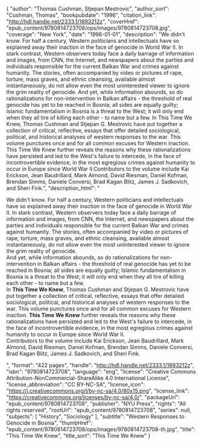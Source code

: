 {
  "author": "Thomas Cushman, Stjepan Mestrovic",
  "author_sort": "Cushman, Thomas",
  "bookpubdate": "1996",
  "citation_link": "http://hdl.handle.net/2333.1/1893212z",
  "coverHref": "epub_content/9780814723708/ops/images/9780814723708.jpg",
  "coverage": "New York",
  "date": "1996-01-01",
  "description": "We didn't know. For half a century, Western politicians and intellectuals have so explained away their inaction in the face of genocide in World War II. In stark contrast, Western observers today face a daily barrage of information and images, from CNN, the Internet, and newspapers about the parties and individuals responsible for the current Balkan War and crimes against humanity. The stories, often accompanied by video or pictures of rape, torture, mass graves, and ethnic cleansing, available almost instantaneously, do not allow even the most uninterested viewer to ignore the grim reality of genocide. And yet, while information abounds, so do rationalizations for non-intervention in Balkan affairs - the threshold of real genocide has yet to be reached in Bosnia; all sides are equally guilty; Islamic fundamentalism in Bosnia is a threat to the West; it will only end when they all tire of killing each other - to name but a few. In This Time We Knew, Thomas Cushman and Stjepan G. Mestrovic have put together a collection of critical, reflective, essays that offer detailed sociological, political, and historical analyses of western responses to the war. This volume punctures once and for all common excuses for Western inaction. This Time We Knew further reveals the reasons why these rationalizations have persisted and led to the West's failure to intercede, in the face of incontrovertible evidence, in the most egregious crimes against humanity to occur in Europe since World War II.Contributors to the volume include Kai Erickson, Jean Baudrillard, Mark Almond, David Riesman, Daniel Kofman, Brendan Simms, Daniele Conversi, Brad Kagan Blitz, James J. Sadkovich, and Sheri Fink.",
  "description_html": "<p>We didn't know. For half a century, Western politicians and intellectuals have so explained away their inaction in the face of genocide in World War II. In stark contrast, Western observers today face a daily barrage of information and images, from CNN, the Internet, and newspapers about the parties and individuals responsible for the current Balkan War and crimes against humanity. The stories, often accompanied by video or pictures of rape, torture, mass graves, and ethnic cleansing, available almost instantaneously, do not allow even the most uninterested viewer to ignore the grim reality of genocide. <br>And yet, while information abounds, so do rationalizations for non-intervention in Balkan affairs - the threshold of real genocide has yet to be reached in Bosnia; all sides are equally guilty; Islamic fundamentalism in Bosnia is a threat to the West; it will only end when they all tire of killing each other - to name but a few.<br> In <b>This Time We Knew</b>, Thomas Cushman and Stjepan G. Mestrovic have put together a collection of critical, reflective, essays that offer detailed sociological, political, and historical analyses of western responses to the war. This volume punctures once and for all common excuses for Western inaction. <b>This Time We Knew</b> further reveals the reasons why these rationalizations have persisted and led to the West's failure to intercede, in the face of incontrovertible evidence, in the most egregious crimes against humanity to occur in Europe since World War II.<br>Contributors to the volume include Kai Erickson, Jean Baudrillard, Mark Almond, David Riesman, Daniel Kofman, Brendan Simms, Daniele Conversi, Brad Kagan Blitz, James J. Sadkovich, and Sheri Fink.</p>",
  "format": "422 pages",
  "handle": "http://hdl.handle.net/2333.1/1893212z",
  "isbn": "9780814723708",
  "language": "eng",
  "license": "Creative Commons Attribution-NonCommercial-ShareAlike 4.0 International License",
  "license_abbreviation": "CC BY-NC-SA",
  "license_icon": "https://i.creativecommons.org/l/by-nc-sa/4.0/80x15.png",
  "license_link": "https://creativecommons.org/licenses/by-nc-sa/4.0/",
  "packageUrl": "epub_content/9780814723708",
  "publisher": "NYU Press",
  "rights": "All rights reserved",
  "rootUrl": "epub_content/9780814723708",
  "series": null,
  "subjects": [
    "History",
    "Sociology"
  ],
  "subtitle": "Western Responses to Genocide in Bosnia",
  "thumbHref": "epub_content/9780814723708/ops/images/9780814723708-th.jpg",
  "title": "This Time We Knew",
  "title_sort": "This Time We Knew"
}

